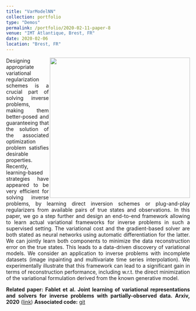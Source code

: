 ```yaml
---
title: "VarModelNN"
collection: portfolio
type: "Demos"
permalink: /portfolio/2020-02-11-paper-8
venue: "IMT Atlantique, Brest, FR"
date: 2020-02-06
location: "Brest, FR"
---
```



<div style="text-align: justify"> 
<img src="https://rfablet.github.io/images/fig_MNIST0770_All.png" width="384" align ="right">
 
Designing appropriate variational regularization schemes is a crucial part of solving inverse problems, making them better-posed and guaranteeing that the solution of the associated optimization problem satisfies desirable properties. Recently, learning-based strategies have appeared to be very efficient for solving inverse problems, by learning direct inversion schemes or plug-and-play regularizers from available pairs of true states and observations. In this paper, we go a step further and design an end-to-end framework allowing to learn actual variational frameworks for inverse problems in such a supervised setting. The variational cost and the gradient-based solver are both stated as neural networks using automatic differentiation for the latter. We can jointly learn both components to minimize the data reconstruction error on the true states. This leads to a data-driven discovery of variational models. We consider an application to inverse problems with incomplete datasets (image inpainting and multivariate time series interpolation). We experimentally illustrate that this framework can lead to a significant gain in terms of reconstruction performance, including w.r.t. the direct minimization of the variational formulation derived from the known generative model.

<strong>Related paper: Fablet et al. Joint learning of variational representations and solvers for inverse problems with partially-observed data. Arxiv, 2020</strong> (<a href="https://arxiv.org/abs/2006.03653">link</a>)
<strong>
Associated code:</strong>  <a href="https://github.com/CIA-Oceanix/DinAE_4DVarNN_torch">git</a>
</div>
